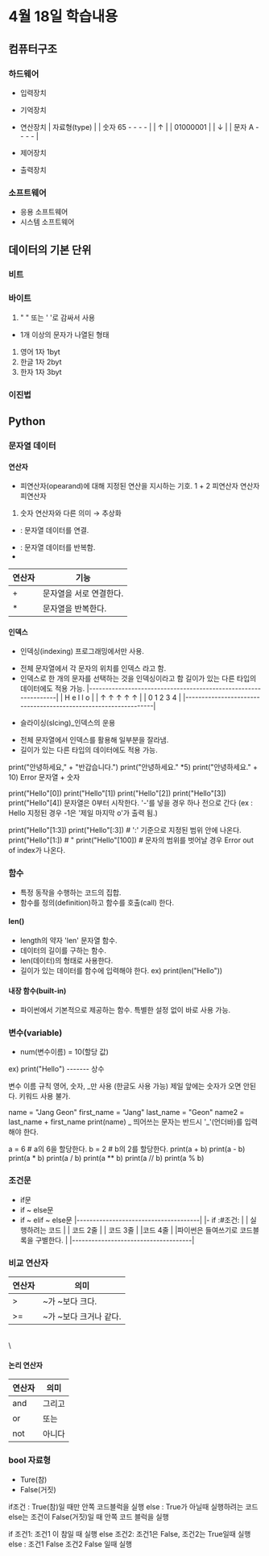 # 4월 18일 학습내용

## 컴퓨터구조

### 하드웨어
- 입력장치
- 기억장치
- 연산장치
|     자료형(type)    |
|   숫자 65 - - - -   |
|   ↑	                |
|   01000001          |
|   ↓	                |
|   문자 A - - - -    |

- 제어장치
- 출력장치

### 소프트웨어
- 응용 소프트웨어
- 시스템 소프트웨어

## 데이터의 기본 단위
### 비트
### 바이트
 1. " " 또는 ' '로 감싸서 사용
 - 1개 이상의 문자가 나열된 형태
 1) 영어 1자 1byt
 2) 한글 1자 2byt
 3) 한자 1자 3byt
### 이진법
## Python
### 문자열 데이터
#### 연산자
 - 피연산자(opearand)에 대해 지정된 연산을 지시하는 기호.
		1	+	2
	       피연산자   연산자   피연산자

1. 숫자 연산자와 다른 의미 → 추상화
 + : 문자열 데이터를 연결.
 * : 문자열 데이터를 반복함.
 * 
 연산자 | 기능
-------|------
\+ | 문자열을 서로 연결한다.
\* | 문자열을 반복한다.
#### 인덱스
- 인덱싱(indexing) 프로그래밍에서만 사용.
 * 전체 문자열에서 각 문자의 위치를 인덱스 라고 함. 
 * 인덱스로 한 개의 문자를 선택하는 것을 인덱싱이라고 함 길이가 있는 다른 타입의 데이터에도 적용 가능.
|----------------------------------------------------------------|
|		         H	        e       	l	         l	       o         |
|	          ↑          ↑         ↑          ↑         ↑          |
|	          0          1         2          3         4          |
|----------------------------------------------------------------|

- 슬라이싱(slcing)_인덱스의 운용
 * 전체 문자열에서 인덱스를 활용해 일부분을 잘라냄. 
 * 길이가 있는 다른 타입의 데이터에도 적용 가능.
 
print("안녕하세요," + "반갑습니다.")
print("안녕하세요." *5)
print("안녕하세요." + 10) Error 문자열 + 숫자

print("Hello"[0])
print("Hello"[1])
print("Hello"[2])
print("Hello"[3])
print("Hello"[4])
문자열은 0부터 시작한다.
'-'를 넣을 경우 하나 전으로 간다 (ex : Hello 지정된 경우 -1은 '제일 마지막 o'가 출력 됨.) 

print("Hello"[1:3])
print("Hello"[:3]) # ':' 기준으로 지정된 범위 안에 나온다.
print("Hello"[1:]) # "
print("Hello"[100]) # 문자의 범위를 벗어날 경우 Error out of index가 나온다.

### 함수
- 특정 동작을 수행하는 코드의 집합.
- 함수를 정의(definition)하고 함수를 호출(call) 한다.
#### len() 
- length의 약자 'len' 문자열 함수.
- 데이터의 길이를 구하는 함수.
- len(데이터)의 형태로 사용한다.
- 길이가 있는 데이터를 함수에 입력해야 한다.
 ex) print(len("Hello"))
#### 내장 함수(built-in)
- 파이썬에서 기본적으로 제공하는 함수. 특별한 설정 없이 바로 사용 가능.

### 변수(variable)
- num(변수이름) = 10(할당 값)

ex) print("Hello")
           -------
             상수
             
변수 이름 규칙
영어, 숫자, _만 사용 (한글도 사용 가능)
제일 앞에는 숫자가 오면 안된다.
키워드 사용 불가.

name = "Jang Geon"
first_name = "Jang"
last_name = "Geon"
name2 = last_name + first_name
print(name)
 _ 띄어쓰는 문자는 반드시 '_'(언더바)를 입력해야 한다.

a = 6 # a의 6을 할당한다.
b = 2 # b의 2를 할당한다.
print(a + b)
print(a - b)
print(a * b)
print(a / b)
print(a ** b)
print(a // b)
print(a % b)

### 조건문
- if문
- if ~ else문
- if ~ elif ~ else문
|--------------------------------------|
|- if :#조건:                          |
|    실행하려는 코드                    |
|    코드 2줄                          |
|    코드 3줄                          |
|코드 4줄                              |
|파이썬은 들여쓰기로 코드블록을 구별한다. |
|-------------------------------------|


### 비교 연산자
연산자 | 의미
------|------
\>  | ~가 ~보다 크다.
\>= | ~가 ~보다 크거나 같다.
\
\
#### 논리 연산자
연산자 | 의미
------|------
and | 그리고
or  | 또는 
not | 아니다
### bool 자료형
- Ture(참)
- False(거짓)

if조건 :
    True(참)일 때만 안쪽 코드블럭을 실행
else :
    True가 아닐때 실행하려는 코드
    else는 조건이 False(거짓)일 때 안쪽 코드 블럭을 실행

if 조건1:
    조건1 이 참일 때 실행
else 조건2:
    조건1은 False, 조건2는 True일때 실행
else :
    조건1 False 조건2 False 일때 실행
